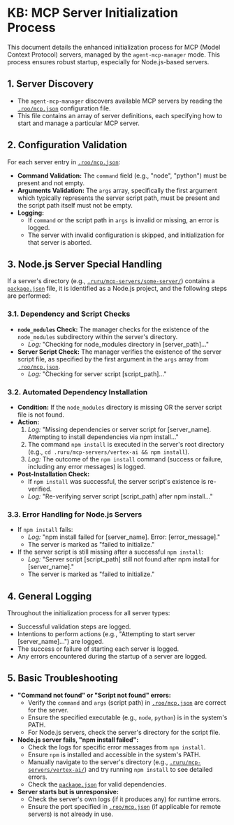 # KB: MCP Server Initialization Process

This document details the enhanced initialization process for MCP (Model Context Protocol) servers, managed by the `agent-mcp-manager` mode. This process ensures robust startup, especially for Node.js-based servers.

## 1. Server Discovery

*   The `agent-mcp-manager` discovers available MCP servers by reading the [`.roo/mcp.json`](../../../../.roo/mcp.json) configuration file.
*   This file contains an array of server definitions, each specifying how to start and manage a particular MCP server.

## 2. Configuration Validation

For each server entry in [`.roo/mcp.json`](../../../../.roo/mcp.json):
*   **Command Validation:** The `command` field (e.g., "node", "python") must be present and not empty.
*   **Arguments Validation:** The `args` array, specifically the first argument which typically represents the server script path, must be present and the script path itself must not be empty.
*   **Logging:**
    *   If `command` or the script path in `args` is invalid or missing, an error is logged.
    *   The server with invalid configuration is skipped, and initialization for that server is aborted.

## 3. Node.js Server Special Handling

If a server's directory (e.g., [`.ruru/mcp-servers/some-server/`](../../../../.ruru/mcp-servers/some-server/)) contains a [`package.json`](../../../../.ruru/mcp-servers/vertex-ai/package.json) file, it is identified as a Node.js project, and the following steps are performed:

### 3.1. Dependency and Script Checks

*   **`node_modules` Check:** The manager checks for the existence of the `node_modules` subdirectory within the server's directory.
    *   *Log:* "Checking for node_modules directory in [server_path]..."
*   **Server Script Check:** The manager verifies the existence of the server script file, as specified by the first argument in the `args` array from [`.roo/mcp.json`](../../../../.roo/mcp.json).
    *   *Log:* "Checking for server script [script_path]..."

### 3.2. Automated Dependency Installation

*   **Condition:** If the `node_modules` directory is missing OR the server script file is not found.
*   **Action:**
    1.  *Log:* "Missing dependencies or server script for [server_name]. Attempting to install dependencies via npm install..."
    2.  The command `npm install` is executed in the server's root directory (e.g., `cd .ruru/mcp-servers/vertex-ai && npm install`).
    3.  *Log:* The outcome of the `npm install` command (success or failure, including any error messages) is logged.
*   **Post-Installation Check:**
    *   If `npm install` was successful, the server script's existence is re-verified.
    *   *Log:* "Re-verifying server script [script_path] after npm install..."

### 3.3. Error Handling for Node.js Servers

*   If `npm install` fails:
    *   *Log:* "npm install failed for [server_name]. Error: [error_message]."
    *   The server is marked as "failed to initialize."
*   If the server script is still missing after a successful `npm install`:
    *   *Log:* "Server script [script_path] still not found after npm install for [server_name]."
    *   The server is marked as "failed to initialize."

## 4. General Logging

Throughout the initialization process for all server types:
*   Successful validation steps are logged.
*   Intentions to perform actions (e.g., "Attempting to start server [server_name]...") are logged.
*   The success or failure of starting each server is logged.
*   Any errors encountered during the startup of a server are logged.

## 5. Basic Troubleshooting

*   **"Command not found" or "Script not found" errors:**
    *   Verify the `command` and `args` (script path) in [`.roo/mcp.json`](../../../../.roo/mcp.json) are correct for the server.
    *   Ensure the specified executable (e.g., `node`, `python`) is in the system's PATH.
    *   For Node.js servers, check the server's directory for the script file.
*   **Node.js server fails, "npm install failed":**
    *   Check the logs for specific error messages from `npm install`.
    *   Ensure `npm` is installed and accessible in the system's PATH.
    *   Manually navigate to the server's directory (e.g., [`.ruru/mcp-servers/vertex-ai/`](../../../../.ruru/mcp-servers/vertex-ai/)) and try running `npm install` to see detailed errors.
    *   Check the [`package.json`](../../../../.ruru/mcp-servers/vertex-ai/package.json) for valid dependencies.
*   **Server starts but is unresponsive:**
    *   Check the server's own logs (if it produces any) for runtime errors.
    *   Ensure the port specified in [`.roo/mcp.json`](../../../../.roo/mcp.json) (if applicable for remote servers) is not already in use.